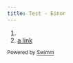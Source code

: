 ```yaml
---
title: Test - Einor
---
```

<!-- Steps - Do not remove this comment -->

1. &nbsp;
2. [a link](https://github.com/douek/sr-extension)

<SwmMeta repo-id="Z2l0aHViJTNBJTNBc3ItZXh0ZW5zaW9uJTNBJTNBZG91ZWs=" repo-name="sr-extension"><sup>Powered by [Swimm](http://localhost:5000/)</sup></SwmMeta>
